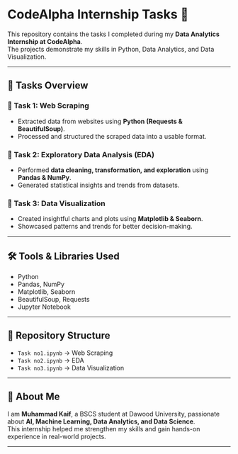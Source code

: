 # CodeAlpha Internship Tasks 🚀

This repository contains the tasks I completed during my **Data Analytics Internship at CodeAlpha**.  
The projects demonstrate my skills in Python, Data Analytics, and Data Visualization.

---

## 📌 Tasks Overview

### 🔹 Task 1: Web Scraping
- Extracted data from websites using **Python (Requests & BeautifulSoup)**.  
- Processed and structured the scraped data into a usable format.  

### 🔹 Task 2: Exploratory Data Analysis (EDA)
- Performed **data cleaning, transformation, and exploration** using **Pandas & NumPy**.  
- Generated statistical insights and trends from datasets.  

### 🔹 Task 3: Data Visualization
- Created insightful charts and plots using **Matplotlib & Seaborn**.  
- Showcased patterns and trends for better decision-making.  

---

## 🛠️ Tools & Libraries Used
- Python  
- Pandas, NumPy  
- Matplotlib, Seaborn  
- BeautifulSoup, Requests  
- Jupyter Notebook  

---

## 📂 Repository Structure
- `Task no1.ipynb` → Web Scraping  
- `Task no2.ipynb` → EDA  
- `Task no3.ipynb` → Data Visualization  

---

## 🌟 About Me
I am **Muhammad Kaif**, a BSCS student at Dawood University, passionate about **AI, Machine Learning, Data Analytics, and Data Science**.  
This internship helped me strengthen my skills and gain hands-on experience in real-world projects.  

---
